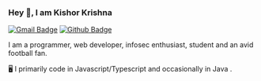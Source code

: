 

### Hey 👋, I am Kishor Krishna
[![Gmail Badge](https://img.shields.io/badge/-kishorkrishnak2004@gmail.com-c14438?style=flat&logo=Gmail&logoColor=white&link=mailto:kishorkrishnak2004@gmail.com)](mailto:kishorkrishnak2004@gmail.com) [![Github Badge](https://img.shields.io/badge/-ExoticFormula-grey?style=flat&logo=github&logoColor=white&link=https://github.com/ExoticFormula/)](https://www.github.com/ExoticFormula/) 

I am a programmer, web developer, infosec enthusiast, student and an avid football fan.

🖥️ I primarily code in Javascript/Typescript and occasionally in Java .



